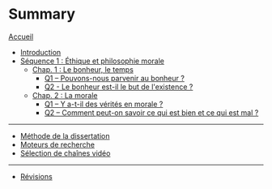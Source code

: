 # Summary

[Accueil](README.md)
- [Introduction](intro.md)
- [Séquence 1 : Éthique et philosophie morale](s1.md)
	- [Chap. 1 : Le bonheur, le temps](s1-ch1.md)
		- [Q1 – Pouvons-nous parvenir au bonheur ?](s1-ch1-q1.md)
		- [Q2 - Le bonheur est-il le but de l'existence ?](s1-ch1-q2.md)
	- [Chap. 2 : La morale](s1-ch2.md)
		- [Q1 – Y a-t-il des vérités en morale ?](s1-ch2-q1.md)
		- [Q2 – Comment peut-on savoir ce qui est bien et ce qui est mal ?](s1-ch2-q2.md)

---
- [Méthode de la dissertation](methode-dissertation.md)
- [Moteurs de recherche](moteurs-de-recherche.md)
- [Sélection de chaînes vidéo](selection-chaines-video.md)
<!--	- [Méthode de l'explication de texte](methode-explication.md)-->

---

- [Révisions](revisions.md)
	<!-- - [Les philosophes vus en cours](frise-chronologique.md) -->